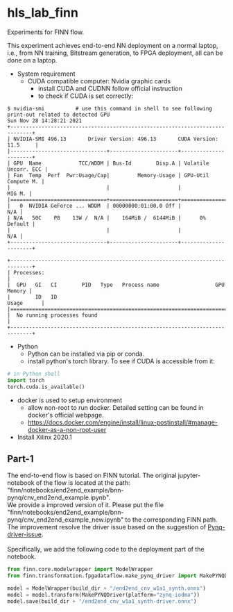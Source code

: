 # hls_lab_finn
Experiments for FINN flow. <br/>

This experiment achieves end-to-end NN deployment on a normal laptop, i.e., from NN training, Bitstream generation, to FPGA deployment, all can be done on a laptop. <br/>

* System requirement 
  * CUDA compatible computer: Nvidia graphic cards 
    * install CUDA and CUDNN follow official instruction 
    * to check if CUDA is set correctly:
```shell
$ nvidia-smi          # use this command in shell to see following print-out related to detected GPU
Sun Nov 28 14:28:21 2021
+-----------------------------------------------------------------------------+
| NVIDIA-SMI 496.13       Driver Version: 496.13       CUDA Version: 11.5     |
|-------------------------------+----------------------+----------------------+
| GPU  Name            TCC/WDDM | Bus-Id        Disp.A | Volatile Uncorr. ECC |
| Fan  Temp  Perf  Pwr:Usage/Cap|         Memory-Usage | GPU-Util  Compute M. |
|                               |                      |               MIG M. |
|===============================+======================+======================|
|   0  NVIDIA GeForce ... WDDM  | 00000000:01:00.0 Off |                  N/A |
| N/A   50C    P8    13W /  N/A |    164MiB /  6144MiB |      0%      Default |
|                               |                      |                  N/A |
+-------------------------------+----------------------+----------------------+

+-----------------------------------------------------------------------------+
| Processes:                                                                  |
|  GPU   GI   CI        PID   Type   Process name                  GPU Memory |
|        ID   ID                                                   Usage      |
|=============================================================================|
|  No running processes found                                                 |
+-----------------------------------------------------------------------------+
```
  * Python
    * Python can be installed via pip or conda. 
    * install python's torch library. To see if CUDA is accessible from it: 
```python
# in Python shell 
import torch
torch.cuda.is_available()
```
  * docker is used to setup environment 
    * allow non-root to run docker. Detailed setting can be found in docker's official webpage. 
    * https://docs.docker.com/engine/install/linux-postinstall/#manage-docker-as-a-non-root-user 
  * Install Xilinx 2020.1 


## Part-1 

The end-to-end flow is based on FINN tutorial. The original jupyter-notebook of the flow is located at the path: "finn/notebooks/end2end_example/bnn-pynq/cnv_end2end_example.ipynb". <br/>
We provide a improved version of it. Please put the file "finn/notebooks/end2end_example/bnn-pynq/cnv_end2end_example_new.ipynb" to the corresponding FINN path. 
The improvement resolve the driver issue based on the suggestion of [Pynq-driver-issue](https://github.com/Xilinx/finn/discussions/442#discussioncomment-1675720). <br/><br/>
Specifically, we add the following code to the deployment part of the notebook. 

```python
from finn.core.modelwrapper import ModelWrapper
from finn.transformation.fpgadataflow.make_pynq_driver import MakePYNQDriver

model = ModelWrapper(build_dir + "/end2end_cnv_w1a1_synth.onnx")
model = model.transform(MakePYNQDriver(platform="zynq-iodma"))
model.save(build_dir + "/end2end_cnv_w1a1_synth-driver.onnx")

```

